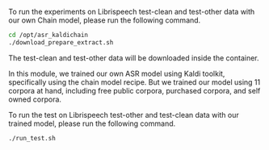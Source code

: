 To run the experiments on Librispeech test-clean and test-other data with our own Chain model, please run the following command.

```bash
cd /opt/asr_kaldichain
./download_prepare_extract.sh
```

The test-clean and test-other data will be downloaded inside the container. 

In this module, we trained our own ASR model using Kaldi toolkit, specifically using the chain model recipe. But we trained our model using 11 corpora at hand, including free public corpora, purchased corpora, and self owned corpora.

To run the test on Librispeech test-other and test-clean data with our trained model, please run the following command.

```bash
./run_test.sh
```
